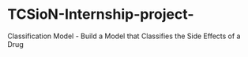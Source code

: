 # TCSioN-Internship-project-
 Classification Model - Build a Model that Classifies the Side Effects of a Drug
